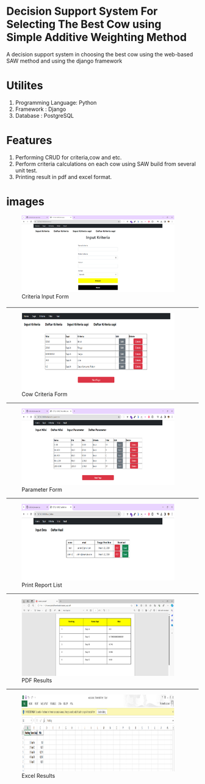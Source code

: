 # Decision Support System For Selecting The Best Cow using Simple Additive Weighting Method

A decision support system in choosing the best cow using the web-based SAW method and using the django framework

# Utilites 
1. Programming Language: Python
2. Framework : Django
3. Database : PostgreSQL

# Features
1. Performing CRUD for criteria,cow and etc.
2. Perform criteria calculations on each cow using SAW build from several unit test.
3. Printing result in pdf and excel format.

# images
<figure style="margin-bottom:20px;">
  <img src="images/input_form.png" alt="Input Form" width="400" height="200">
  <figcaption>Criteria Input Form</figcaption>
</figure>

<hr>

<figure>
  <img src="images/table_kriteria_sapi.png" alt="Cow Criteria Form" width="400" height="200">
  <figcaption>Cow Criteria Form</figcaption>
</figure>

<hr>

<figure>
  <img src="images/table_parameter.png" alt="Parameter Form" width="400" height="200">
  <figcaption>Parameter Form</figcaption>
</figure>

<hr>

<figure>
  <img src="images/print_report.png" alt="Print Report" width="400" height="200">
  <figcaption>Print Report List</figcaption>
</figure>

<hr>

<figure>
  <img src="images/pdf_output.png" alt="Print Report" width="400" height="200">
  <figcaption>PDF Results</figcaption>
</figure>

<hr>

<figure>
  <img src="images/excel_form.png" alt="Print Report" width="400" height="200">
  <figcaption>Excel Results</figcaption>
</figure>
